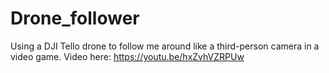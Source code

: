 # Drone_follower
Using a DJI Tello drone to follow me around like a third-person camera in a video game. 
Video here: https://youtu.be/hxZvhVZRPUw
